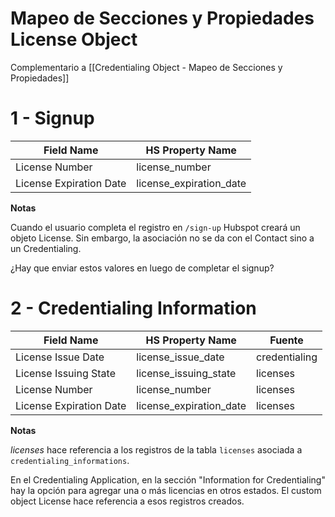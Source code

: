 # Mapeo de Secciones y Propiedades License Object

Complementario a [[Credentialing Object - Mapeo de Secciones y Propiedades]]

# 1 - Signup

| Field Name               | HS Property Name        |
|--------------------------|-------------------------|
| License Number           | license_number          |
| License Expiration Date  | license_expiration_date |

**Notas**

Cuando el usuario completa el registro en `/sign-up` Hubspot creará un objeto License. Sin embargo, la asociación no se da con el Contact sino a un Credentialing.

¿Hay que enviar estos valores en luego de completar el signup?

# 2 - Credentialing Information

| Field Name               | HS Property Name        | Fuente        |
|--------------------------|-------------------------|---------------|
| License Issue Date       | license_issue_date      | credentialing |
| License Issuing State    | license_issuing_state   | licenses      |
| License Number           | license_number          | licenses      |
| License Expiration Date  | license_expiration_date | licenses      |

**Notas**

*licenses* hace referencia a los registros de la tabla `licenses` asociada a `credentialing_informations`.

En el Credentialing Application, en la sección "Information for Credentialing" hay la opción para agregar una o más licencias en otros estados. El custom object License hace referencia a esos registros creados.